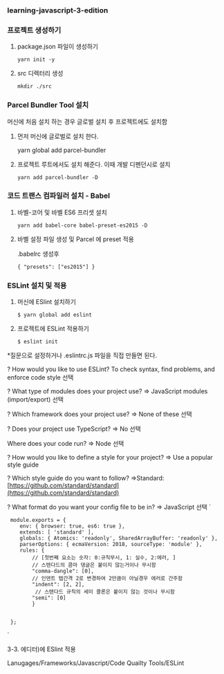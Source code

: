 ### learning-javascript-3-edition
 
 ### 프로젝트 생성하기
 
 1. package.json 파일이 생성하기
 
     `yarn init -y`
 
 2. src 디렉터리 생성
 
     `mkdir ./src`
 
 ### Parcel Bundler Tool 설치
 
 머신에 처음 설치 하는 경우 글로벌 설치 후 프로젝트에도 설치함
 
 1. 먼저 머신에 글로벌로 설치 한다.
 
     yarn global add parcel-bundler
 
 2. 프로젝트 루트에서도 설치 해준다. 이때 개발 디펜던시로 설치
 
     `yarn add parcel-bundler -D`
 
 ### 코드 트랜스 컴파일러 설치 - Babel
 
 1. 바벨-코어 및 바벨 ES6 프리셋 설치
 
     `yarn add babel-core babel-preset-es2015 -D`
 
 2. 바벨 설정 파일 생성 및 Parcel 에 preset 적용
 
     .babelrc 생성후 

     `{ "presets": ["es2015"] }`
 
 ### ESLint 설치 및 적용
 
 1. 머신에 ESlint 설치하기
 
     `$ yarn global add eslint`
 
 2. 프로젝트에 ESLint 적용하기
 
     `$ eslint init`
 
 *질문으로 설정하거나 .eslintrc.js 파일을 직접 만들면 된다.
 
 ? How would you like to use ESLint?
 To check syntax, find problems, and enforce code style 선택
 
 ? What type of modules does your project use?
 => JavaScript modules (import/export) 선택
 
 ? Which framework does your project use?
 => None of these 선택
 
 ? Does your project use TypeScript?
 => No 선택
 
 Where does your code run?
 => Node 선택
 
 ? How would you like to define a style for your project?
 => Use a popular style guide
 
 ? Which style guide do you want to follow?
 =>Standard: [https://github.com/standard/standard](https://github.com/standard/standard)
 
 ? What format do you want your config file to be in?
 => JavaScript 선택
 `
 
     module.exports = { 
     	env: { browser: true, es6: true }, 
     	extends: [ 'standard' ], 
     	globals: { Atomics: 'readonly', SharedArrayBuffer: 'readonly' }, 
     	parserOptions: { ecmaVersion: 2018, sourceType: 'module' }, 
     	rules: { 
     		// [첫번째 요소는 숫자: 0:규칙무시, 1: 실수, 2:에러, ] 
     		// 스텐다드의 콤마 댕글은 붙이지 않는거이나 무시함 
     		"comma-dangle": [0], 
     		// 인덴트 탭간격 2로 변경하여 2만큼이 아닐경우 에러로 간주함 
     		"indent": [2, 2],
     		 // 스탠다드 규칙의 세미 콜론은 붙이지 않는 것이나 무시함 
     		"semi": [0] 
     		} 
    
     	
     };
 `
 
 3-3. 에디터)에 ESlint 적용
  
  Lanugages/Frameworks/Javascript/Code Quailty Tools/ESLint 

